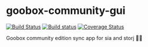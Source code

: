 # goobox-community-gui
[![Build Status](https://travis-ci.org/GooBox/goobox-community-gui.svg?branch=master)](https://travis-ci.org/GooBox/goobox-community-gui)
[![Build status](https://ci.appveyor.com/api/projects/status/clxcy4bumhqd0iub/branch/master?svg=true)](https://ci.appveyor.com/project/jkawamoto/goobox-community-gui/branch/master)
[![Coverage Status](https://coveralls.io/repos/github/GooBox/goobox-community-gui/badge.svg)](https://coveralls.io/github/GooBox/goobox-community-gui)

Goobox community edition sync app for sia and storj 🎉🚀
